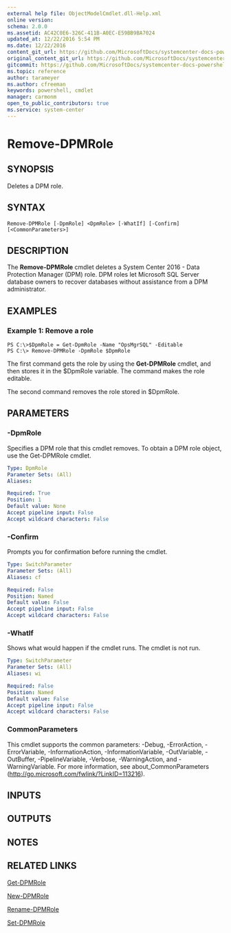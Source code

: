 ```yaml
---
external help file: ObjectModelCmdlet.dll-Help.xml
online version: 
schema: 2.0.0
ms.assetid: AC42C0E6-326C-411B-A0EC-E59BB9BA7024
updated_at: 12/22/2016 5:54 PM
ms.date: 12/22/2016
content_git_url: https://github.com/MicrosoftDocs/systemcenter-docs-powershell/blob/live/systemcenter-cmdlets/SystemCenter2016/DataProtectionManager/vlatest/Remove-DPMRole.md
original_content_git_url: https://github.com/MicrosoftDocs/systemcenter-docs-powershell/blob/live/systemcenter-cmdlets/SystemCenter2016/DataProtectionManager/vlatest/Remove-DPMRole.md
gitcommit: https://github.com/MicrosoftDocs/systemcenter-docs-powershell/blob/17c3a51bd892aad46c731d9f381f0704b4815004/systemcenter-cmdlets/SystemCenter2016/DataProtectionManager/vlatest/Remove-DPMRole.md
ms.topic: reference
author: tarameyer
ms.author: cfreeman
keywords: powershell, cmdlet
manager: carmonm
open_to_public_contributors: true
ms.service: system-center
---
```


# Remove-DPMRole

## SYNOPSIS
Deletes a DPM role.

## SYNTAX

```
Remove-DPMRole [-DpmRole] <DpmRole> [-WhatIf] [-Confirm] [<CommonParameters>]
```

## DESCRIPTION
The **Remove-DPMRole** cmdlet deletes a System Center 2016 - Data Protection Manager (DPM) role.
DPM roles let Microsoft SQL Server database owners to recover databases without assistance from a DPM administrator.

## EXAMPLES

### Example 1: Remove a role
```
PS C:\>$DpmRole = Get-DpmRole -Name "OpsMgrSQL" -Editable
PS C:\> Remove-DPMRole -DpmRole $DpmRole
```

The first command gets the role by using the **Get-DPMRole** cmdlet, and then stores it in the $DpmRole variable.
The command makes the role editable.

The second command removes the role stored in $DpmRole.

## PARAMETERS

### -DpmRole
Specifies a DPM role that this cmdlet removes.
To obtain a DPM role object, use the Get-DPMRole cmdlet.

```yaml
Type: DpmRole
Parameter Sets: (All)
Aliases: 

Required: True
Position: 1
Default value: None
Accept pipeline input: False
Accept wildcard characters: False
```

### -Confirm
Prompts you for confirmation before running the cmdlet.

```yaml
Type: SwitchParameter
Parameter Sets: (All)
Aliases: cf

Required: False
Position: Named
Default value: False
Accept pipeline input: False
Accept wildcard characters: False
```

### -WhatIf
Shows what would happen if the cmdlet runs.
The cmdlet is not run.

```yaml
Type: SwitchParameter
Parameter Sets: (All)
Aliases: wi

Required: False
Position: Named
Default value: False
Accept pipeline input: False
Accept wildcard characters: False
```

### CommonParameters
This cmdlet supports the common parameters: -Debug, -ErrorAction, -ErrorVariable, -InformationAction, -InformationVariable, -OutVariable, -OutBuffer, -PipelineVariable, -Verbose, -WarningAction, and -WarningVariable. For more information, see about_CommonParameters (http://go.microsoft.com/fwlink/?LinkID=113216).

## INPUTS

## OUTPUTS

## NOTES

## RELATED LINKS

[Get-DPMRole](xref:SystemCenter2016/DataProtectionManager/vlatest/Get-DPMRole.md)

[New-DPMRole](xref:SystemCenter2016/DataProtectionManager/vlatest/New-DPMRole.md)

[Rename-DPMRole](xref:SystemCenter2016/DataProtectionManager/vlatest/Rename-DPMRole.md)

[Set-DPMRole](xref:SystemCenter2016/DataProtectionManager/vlatest/Set-DPMRole.md)

